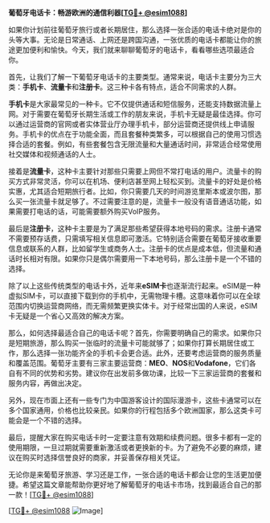 **葡萄牙电话卡：畅游欧洲的通信利器[[TG💪+ @esim1088](https://t.me/s/esim1088)]**

如果你计划前往葡萄牙旅行或者长期居住，那么选择一张合适的电话卡绝对是你的头等大事。无论是日常通话、上网还是跨国沟通，一张优质的电话卡都能让你的旅途更加便利和愉快。今天，我们就来聊聊葡萄牙的电话卡，看看哪些选项最适合你。

首先，让我们了解一下葡萄牙电话卡的主要类型。通常来说，电话卡主要分为三大类：**手机卡**、**流量卡**和**注册卡**。这三种卡各有特点，适合不同需求的人群。

**手机卡**是大家最常见的一种卡。它不仅提供通话和短信服务，还能支持数据流量上网。对于需要在葡萄牙长期生活或工作的朋友来说，手机卡无疑是最佳选择。你可以通过运营商的官网或者实体营业厅办理手机卡，部分运营商还提供线上申请服务。手机卡的优点在于功能全面，而且套餐种类繁多，可以根据自己的使用习惯选择合适的套餐。例如，有些套餐包含无限流量和大量通话时间，非常适合经常使用社交媒体和视频通话的人士。

接着是**流量卡**，这种卡主要针对那些只需要上网但不常打电话的用户。流量卡的购买方式非常灵活，你可以在机场、便利店甚至网上轻松买到。流量卡的好处是价格实惠，尤其适合短期旅行者。比如，你只需要几天的时间游览里斯本或波尔图，那么买一张流量卡就足够了。不过需要注意的是，流量卡一般没有语音通话功能，如果需要打电话的话，可能需要额外购买VoIP服务。

最后是**注册卡**，这种卡主要是为了满足那些希望获得本地号码的需求。注册卡通常不需要预存话费，只需填写相关信息即可激活。它特别适合需要在葡萄牙接收重要信息或联系的人群，比如留学生或商务人士。注册卡的优点是成本低，但流量和通话时长相对有限。如果你只是偶尔需要用一下本地号码，那么注册卡是一个不错的选择。

除了以上这些传统类型的电话卡外，近年来**eSIM卡**也逐渐流行起来。eSIM是一种虚拟SIM卡，可以直接下载到你的手机中，无需物理卡槽。这意味着你可以在全球范围内切换运营商网络，而无需频繁更换实体卡。对于经常出国的人来说，eSIM卡无疑是一个省心又高效的解决方案。

那么，如何选择最适合自己的电话卡呢？首先，你需要明确自己的需求。如果你只是短期旅游，那么购买一张临时的流量卡可能就够了；如果你打算长期居住或工作，那么选择一张功能齐全的手机卡会更合适。此外，还要考虑运营商的服务质量和覆盖范围。葡萄牙主要有三家主要运营商：**MEO**、**NOS**和**Vodafone**，它们各自有不同的优势和劣势。建议你在出发前多做功课，比较一下三家运营商的套餐和服务内容，再做出决定。

另外，现在市面上还有一些专门为中国游客设计的国际漫游卡，这些卡通常可以在多个国家通用，价格也比较亲民。如果你的行程包括多个欧洲国家，那么这类卡可能会是一个不错的选择。

最后，提醒大家在购买电话卡时一定要注意有效期和续费问题。很多卡都有一定的使用期限，一旦过期就需要重新激活或者更换新的卡。为了避免不必要的麻烦，建议在购买时选择信誉良好的商家，并妥善保存相关凭证。

无论你是来葡萄牙旅游、学习还是工作，一张合适的电话卡都会让您的生活更加便捷。希望这篇文章能帮助你更好地了解葡萄牙的电话卡市场，找到最适合自己的那一款！[[TG💪+ @esim1088](https://t.me/s/esim1088)]

[[TG💪+ @esim1088](https://t.me/s/esim1088) ![Image](https://i.postimg.cc/4NQfJmqS/Snipaste-2025-05-13-00-14-12.png)]